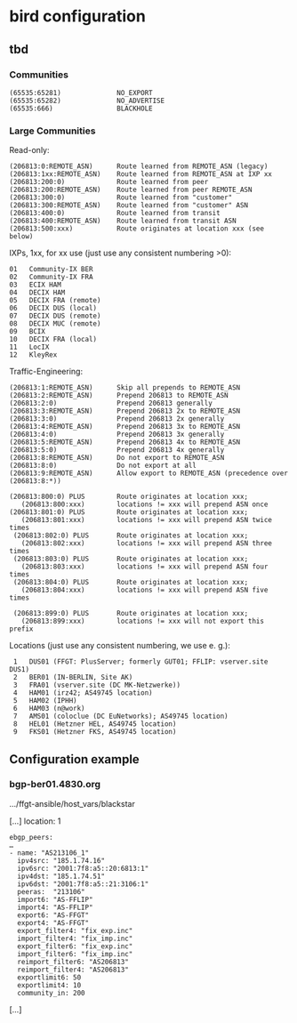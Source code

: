 # bird configuration #

## tbd ##

### Communities ###

    (65535:65281)              NO_EXPORT
    (65535:65282)              NO_ADVERTISE
    (65535:666)                BLACKHOLE

### Large Communities ###

Read-only:

    (206813:0:REMOTE_ASN)      Route learned from REMOTE_ASN (legacy)
    (206813:1xx:REMOTE_ASN)    Route learned from REMOTE_ASN at IXP xx
    (206813:200:0)             Route learned from peer
    (206813:200:REMOTE_ASN)    Route learned from peer REMOTE_ASN
    (206813:300:0)             Route learned from "customer"
    (206813:300:REMOTE_ASN)    Route learned from "customer" ASN
    (206813:400:0)             Route learned from transit
    (206813:400:REMOTE_ASN)    Route learned from transit ASN
    (206813:500:xxx)           Route originates at location xxx (see below)

IXPs, 1xx, for xx use (just use any consistent numbering >0):

    01   Community-IX BER
    02   Community-IX FRA
    03   ECIX HAM
    04   DECIX HAM
    05   DECIX FRA (remote)
    06   DECIX DUS (local)
    07   DECIX DUS (remote)
    08   DECIX MUC (remote)
    09   BCIX
    10   DECIX FRA (local)
    11   LocIX
    12   KleyRex

Traffic-Engineering:

    (206813:1:REMOTE_ASN)      Skip all prepends to REMOTE_ASN
    (206813:2:REMOTE_ASN)      Prepend 206813 to REMOTE_ASN
    (206813:2:0)               Prepend 206813 generally
    (206813:3:REMOTE_ASN)      Prepend 206813 2x to REMOTE_ASN
    (206813:3:0)               Prepend 206813 2x generally
    (206813:4:REMOTE_ASN)      Prepend 206813 3x to REMOTE_ASN
    (206813:4:0)               Prepend 206813 3x generally
    (206813:5:REMOTE_ASN)      Prepend 206813 4x to REMOTE_ASN
    (206813:5:0)               Prepend 206813 4x generally
    (206813:8:REMOTE_ASN)      Do not export to REMOTE_ASN
    (206813:8:0)               Do not export at all
    (206813:9:REMOTE_ASN)      Allow export to REMOTE_ASN (precedence over (206813:8:*))

    (206813:800:0) PLUS        Route originates at location xxx;
       (206813:800:xxx)        locations != xxx will prepend ASN once
    (206813:801:0) PLUS        Route originates at location xxx;
       (206813:801:xxx)        locations != xxx will prepend ASN twice times
     (206813:802:0) PLUS       Route originates at location xxx;
       (206813:802:xxx)        locations != xxx will prepend ASN three times
     (206813:803:0) PLUS       Route originates at location xxx;
       (206813:803:xxx)        locations != xxx will prepend ASN four times
     (206813:804:0) PLUS       Route originates at location xxx;
       (206813:804:xxx)        locations != xxx will prepend ASN five times

     (206813:899:0) PLUS       Route originates at location xxx;
       (206813:899:xxx)        locations != xxx will not export this prefix


Locations (just use any consistent numbering, we use e. g.):

     1   DUS01 (FFGT: PlusServer; formerly GUT01; FFLIP: vserver.site DUS1)
     2   BER01 (IN-BERLIN, Site AK)
     3   FRA01 (vserver.site (DC MK-Netzwerke))
     4   HAM01 (irz42; AS49745 location)
     5   HAM02 (IPHH)
     6   HAM03 (n@work)
     7   AMS01 (coloclue (DC EuNetworks); AS49745 location)
     8   HEL01 (Hetzner HEL, AS49745 location)
     9   FKS01 (Hetzner FKS, AS49745 location)



## Configuration example ##

### bgp-ber01.4830.org ###

…/ffgt-ansible/host_vars/blackstar

[…]
    location: 1

    ebgp_peers:
    …
    - name: "AS213106_1"
      ipv4src: "185.1.74.16"
      ipv6src: "2001:7f8:a5::20:6813:1"
      ipv4dst: "185.1.74.51"
      ipv6dst: "2001:7f8:a5::21:3106:1"
      peeras:  "213106"
      import6: "AS-FFLIP"
      import4: "AS-FFLIP"
      export6: "AS-FFGT"
      export4: "AS-FFGT"
      export_filter4: "fix_exp.inc"
      import_filter4: "fix_imp.inc"
      export_filter6: "fix_exp.inc"
      import_filter6: "fix_imp.inc"
      reimport_filter6: "AS206813"
      reimport_filter4: "AS206813"
      exportlimit6: 50
      exportlimit4: 10
      community_in: 200

[…]
